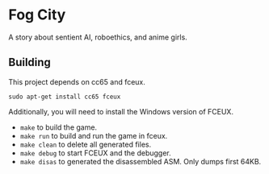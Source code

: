 # Fog City

A story about sentient AI, roboethics, and anime girls. 

## Building

This project depends on cc65 and fceux.

`sudo apt-get install cc65 fceux`

Additionally, you will need to install the Windows version of FCEUX.

* `make` to build the game.
* `make run` to build and run the game in fceux.
* `make clean` to delete all generated files.
* `make debug` to start FCEUX and the debugger.
* `make disas` to generated the disassembled ASM. Only dumps first 64KB.
